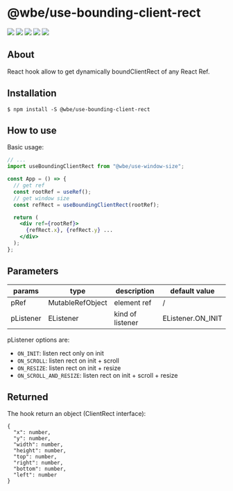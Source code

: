 # @wbe/use-bounding-client-rect

![](https://img.shields.io/npm/v/@wbe/use-bounding-client-rect/latest.svg)
![](https://img.shields.io/bundlephobia/minzip/@wbe/use-bounding-client-rect.svg)
![](https://img.shields.io/david/willybrauner/libraries.svg?path=packages%2Freact-hooks%2Fuse-bounding-client-rect)
![](https://img.shields.io/npm/dt/@wbe/use-bounding-client-rect.svg)
![](https://img.shields.io/npm/l/@wbe/use-bounding-client-rect.svg)

## About

React hook allow to get dynamically boundClientRect of any React Ref.

## Installation

```shell script
$ npm install -S @wbe/use-bounding-client-rect
```

## How to use

Basic usage:

```jsx
// ...
import useBoundingClientRect from "@wbe/use-window-size";

const App = () => {
  // get ref
  const rootRef = useRef();
  // get window size
  const refRect = useBoundingClientRect(rootRef);

  return (
    <div ref={rootRef}>
      {refRect.x}, {refRect.y} ...
    </div>
  );
};
```

## Parameters

| params    | type                          | description      | default value     |
| --------- | ----------------------------- | ---------------- | ----------------- |
| pRef      | MutableRefObject<HTMLElement> | element ref      | /                 |
| pListener | EListener                     | kind of listener | EListener.ON_INIT |

pListener options are:

- `ON_INIT`: listen rect only on init
- `ON_SCROLL`: listen rect on init + scroll
- `ON_RESIZE`: listen rect on init + resize
- `ON_SCROLL_AND_RESIZE`: listen rect on init + scroll + resize

## Returned

The hook return an object (ClientRect interface):

```
{
  "x": number,
  "y": number,
  "width": number,
  "height": number,
  "top": number,
  "right": number,
  "bottom": number,
  "left": number
}
```

